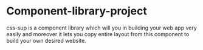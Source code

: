 # Component-library-project
 css-sup  is a component library which will you in building your web app very easily and moreover it lets you copy entire layout from this component to build your own desired website.
